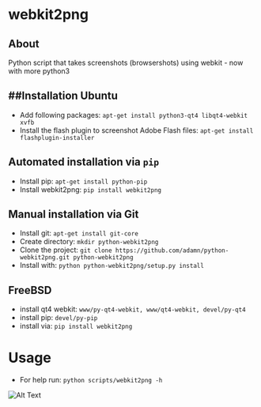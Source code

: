 **webkit2png** 
==============

About
------
Python script that takes screenshots (browsershots) using webkit - now with more python3

##Installation
Ubuntu
------
- Add following packages: ``apt-get install python3-qt4 libqt4-webkit xvfb``
- Install the flash plugin to screenshot Adobe Flash files: ``apt-get install flashplugin-installer``

Automated installation via ```pip```
-------------------------------------
- Install pip: ```apt-get install python-pip```
- Install webkit2png: ```pip install webkit2png```

Manual installation via Git
-----------------------------
- Install git: ``apt-get install git-core``
- Create directory: ``mkdir python-webkit2png``
- Clone the project: ``git clone https://github.com/adamn/python-webkit2png.git python-webkit2png``
- Install with: ``python python-webkit2png/setup.py install``

FreeBSD
-------
- install qt4 webkit: ```www/py-qt4-webkit, www/qt4-webkit, devel/py-qt4```
- install pip: ``devel/py-pip``
- install via: ``pip install webkit2png``

Usage
=====
- For help run: ``python scripts/webkit2png -h``

![Alt Text](http://24.media.tumblr.com/tumblr_m9trixXFHn1rxlmf0o1_400.gif)
